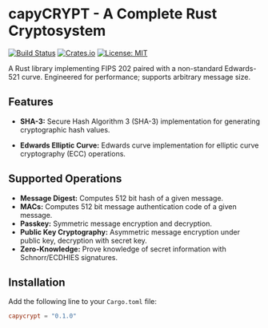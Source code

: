 # capyCRYPT - A Complete Rust Cryptosystem

[![Build Status](https://github.com/drcapybara/capyCRYPT-Rust/actions/workflows/rust.yml/badge.svg)](https://github.com/drcapybara/capyCRYPT-Rust/actions/workflows/rust.yml)
[![Crates.io](https://img.shields.io/crates/v/capycrypt?style=flat-square)](https://crates.io/crates/capycrypt)
[![License: MIT](https://img.shields.io/badge/License-MIT-yellow.svg)](https://github.com/auditless/cairo-template/blob/main/LICENSE) 

A Rust library implementing FIPS 202 paired with a non-standard Edwards-521 curve. Engineered for performance; supports arbitrary message size.

## Features
- **SHA-3:** Secure Hash Algorithm 3 (SHA-3) implementation for generating cryptographic hash values.

- **Edwards Elliptic Curve:** Edwards curve implementation for elliptic curve cryptography (ECC) operations.

## Supported Operations
- **Message Digest:** Computes 512 bit hash of a given message.
- **MACs:** Computes 512 bit message authentication code of a given message.
- **Passkey:** Symmetric message encryption and decryption.
- **Public Key Cryptography:** Asymmetric message encryption under public key, decryption with secret key.
- **Zero-Knowledge:** Prove knowledge of secret information with Schnorr/ECDHIES signatures.


## Installation
Add the following line to your `Cargo.toml` file:

```toml
capycrypt = "0.1.0"

